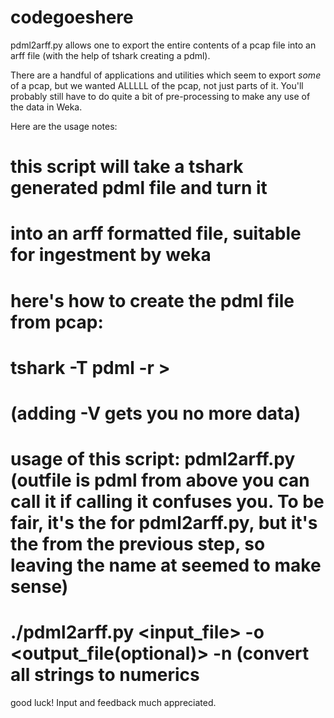 codegoeshere
============
pdml2arff.py allows one to export the entire contents of a pcap file into an arff file (with the help of tshark creating a pdml).

There are a handful of applications and utilities which seem to export *some* of a pcap, but we  wanted ALLLLL of the pcap, not just parts of it.  You'll probably still have to do quite a bit of pre-processing to make any use of the data in Weka.

Here are the usage notes:
# this script will take a tshark generated pdml file and turn it
# into an arff formatted file, suitable for ingestment by weka
# here's how to create the pdml file from pcap:
# tshark -T pdml -r <infile> > <outfile>
# (adding -V gets you no more data)
# usage of this script: pdml2arff.py <outfile> (outfile is pdml from above you can call it <infile> if calling it <outfile> confuses you.  To be fair, it's the <infile> for pdml2arff.py, but it's the <outfile> from the previous step, so leaving the name at <outfile> seemed to make sense)
# ./pdml2arff.py <input_file> -o <output_file(optional)> -n (convert all strings to numerics

good luck!  Input and feedback much appreciated.
